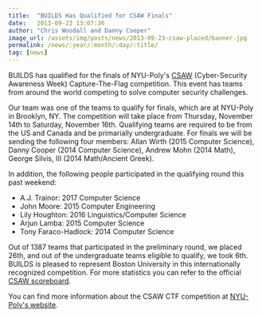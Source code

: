 ```yaml
---
title:  "BUILDS Has Qualified for CSAW Finals"
date:   2013-09-23 13:07:36
author: "Chris Woodall and Danny Cooper"
image_url: /assets/img/posts/news/2013-09-23-csaw-placed/banner.jpg
permalink: /news/:year/:month/:day/:title/
tag: [news]
---
```


BUILDS has qualified for the finals of NYU-Poly's [CSAW](https://csaw.isis.poly.edu/)  (Cyber-Security Awareness
Week) Capture-The-Flag competition. This event has teams from around the world
competing to solve computer security challenges. 

Our team was one of the teams to qualify for finals, which are at NYU-Poly in Brooklyn, NY. The competition will
take place from Thursday, November 14th to Saturday, November 16th. Qualifying teams
are required to be from the US and Canada and be primarially undergraduate. For finals
we will be sending the following four members: Allan Wirth (2015 Computer Science),
Danny Cooper (2014 Computer Science), Andrew Mohn (2014 Math), George Silvis, III 
(2014 Math/Ancient Greek).
     
<!-- more -->

In addition, the following people participated in the qualifying round
this past weekend:
     
- A.J. Trainor: 2017 Computer Science
- John Moore: 2015 Computer Engineering
- Lily Houghton: 2016 Linguistics/Computer Science
- Arjun Lamba: 2015 Computer Science
- Tony Faraco-Hadlock: 2014 Computer Science

Out of 1387 teams that participated in the preliminary round, we placed
26th, and out of the undergraduate teams eligible to qualify, we took 6th.
BUILDS is pleased to represent Boston University in this internationally
recognized competition. For more statistics you can refer to the official
[CSAW scoreboard](https://ctf.isis.poly.edu/scoreboard/).

You can find more information about the CSAW CTF competition at [NYU-Poly's
website](http://www.poly.edu/csaw2013).
